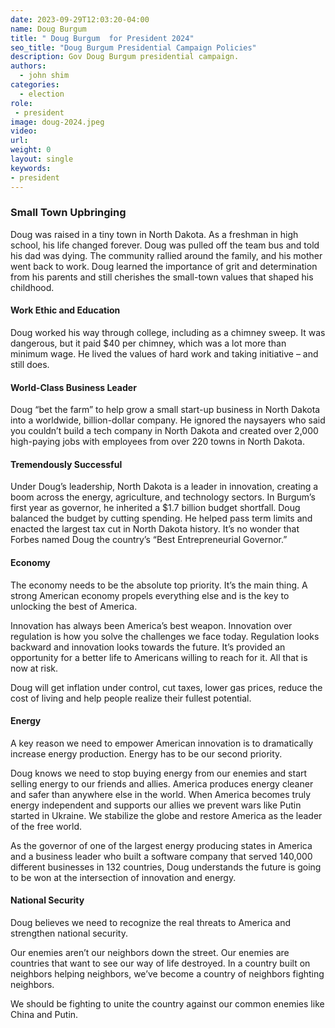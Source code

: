 ```yaml
---
date: 2023-09-29T12:03:20-04:00
name: Doug Burgum 
title: " Doug Burgum  for President 2024"
seo_title: "Doug Burgum Presidential Campaign Policies"
description: Gov Doug Burgum presidential campaign.
authors:
  - john shim
categories:
  - election
role:
 - president
image: doug-2024.jpeg
video:
url: 
weight: 0
layout: single
keywords:
- president
---
```


### Small Town Upbringing
Doug was raised in a tiny town in North Dakota. As a freshman in high school, his life changed forever. Doug was pulled off the team bus and told his dad was dying. The community rallied around the family, and his mother went back to work. Doug learned the importance of grit and determination from his parents and still cherishes the small-town values that shaped his childhood.

#### Work Ethic and Education
Doug worked his way through college, including as a chimney sweep. It was dangerous, but it paid $40 per chimney, which was a lot more than minimum wage. He lived the values of hard work and taking initiative – and still does.

#### World-Class Business Leader
Doug “bet the farm” to help grow a small start-up business in North Dakota into a worldwide, billion-dollar company. He ignored the naysayers who said you couldn’t build a tech company in North Dakota and created over 2,000 high-paying jobs with employees from over 220 towns in North Dakota.

#### Tremendously Successful
Under Doug’s leadership, North Dakota is a leader in innovation, creating a boom across the energy, agriculture, and technology sectors. In Burgum’s first year as governor, he inherited a $1.7 billion budget shortfall. Doug balanced the budget by cutting spending. He helped pass term limits and enacted the largest tax cut in North Dakota history. It’s no wonder that Forbes named Doug the country’s “Best Entrepreneurial Governor.”

#### Economy
The economy needs to be the absolute top priority. It’s the main thing. A strong American economy propels everything else and is the key to unlocking the best of America. 

Innovation has always been America’s best weapon. Innovation over regulation is how you solve the challenges we face today. Regulation looks backward and innovation looks towards the future. It’s provided an opportunity for a better life to Americans willing to reach for it. All that is now at risk. 

Doug will get inflation under control, cut taxes, lower gas prices, reduce the cost of living and help people realize their fullest potential.

#### Energy
A key reason we need to empower American innovation is to dramatically increase energy production. Energy has to be our second priority. 

Doug knows we need to stop buying energy from our enemies and start selling energy to our friends and allies. America produces energy cleaner and safer than anywhere else in the world. When America becomes truly energy independent and supports our allies we prevent wars like Putin started in Ukraine. We stabilize the globe and restore America as the leader of the free world.

As the governor of one of the largest energy producing states in America and a business leader who built a software company that served 140,000 different businesses in 132 countries, Doug understands the future is going to be won at the intersection of innovation and energy.

#### National Security
Doug believes we need to recognize the real threats to America and strengthen national security.

Our enemies aren’t our neighbors down the street. Our enemies are countries that want to see our way of life destroyed. In a country built on neighbors helping neighbors, we’ve become a country of neighbors fighting neighbors.

We should be fighting to unite the country against our common enemies like China and Putin. 